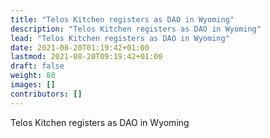 ```yaml
---
title: "Telos Kitchen registers as DAO in Wyoming"
description: "Telos Kitchen registers as DAO in Wyoming"
lead: "Telos Kitchen registers as DAO in Wyoming"
date: 2021-08-20T01:19:42+01:00
lastmod: 2021-08-20T09:19:42+01:00
draft: false
weight: 80
images: []
contributors: []
---
```


Telos Kitchen registers as DAO in Wyoming



